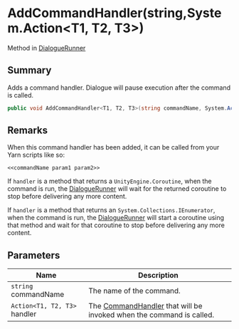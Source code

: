 # AddCommandHandler(string,System.Action\<T1, T2, T3>)

Method in [DialogueRunner](./)

## Summary

Adds a command handler. Dialogue will pause execution after the command is called.

```csharp
public void AddCommandHandler<T1, T2, T3>(string commandName, System.Action<T1, T2, T3> handler);
```

## Remarks

When this command handler has been added, it can be called from your Yarn scripts like so:

```
<<commandName param1 param2>>
```

If `handler` is a method that returns a `UnityEngine.Coroutine`, when the command is run, the [DialogueRunner](./) will wait for the returned coroutine to stop before delivering any more content.

If `handler` is a method that returns an `System.Collections.IEnumerator`, when the command is run, the [DialogueRunner](./) will start a coroutine using that method and wait for that coroutine to stop before delivering any more content.

## Parameters

| Name                         | Description                                                                                              |
| ---------------------------- | -------------------------------------------------------------------------------------------------------- |
| `string` commandName         | The name of the command.                                                                                 |
| `Action<T1, T2, T3>` handler | The [CommandHandler](../../yarn/yarn.commandhandler.md) that will be invoked when the command is called. |
